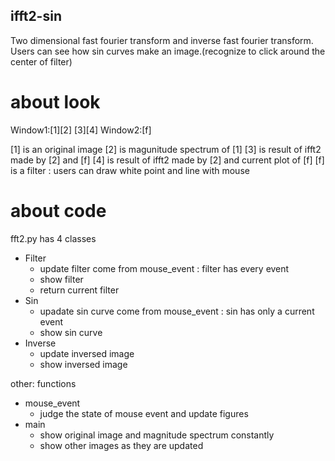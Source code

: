 ## ifft2-sin
Two dimensional fast fourier transform and inverse fast fourier transform.
Users can see how sin curves make an image.(recognize to click around the center of filter)

# about look
Window1:[1][2]
        [3][4]
Window2:[f]

[1] is an original image
[2] is magunitude spectrum of [1]
[3] is result of ifft2 made by [2] and [f]
[4] is result of ifft2 made by [2] and current plot of [f]
[f] is a filter : users can draw white point and line with mouse

# about code
fft2.py has 4 classes
- Filter
  - update filter come from mouse_event : filter has every event
  - show filter
  - return current filter
- Sin
  - upadate sin curve come from mouse_event : sin has only  a current event
  - show sin curve
- Inverse
  - update inversed image 
  - show inversed image

other: functions
- mouse_event 
  - judge the state of mouse event and update figures
- main
  - show original image and magnitude spectrum constantly
  - show other images as they are updated
  
